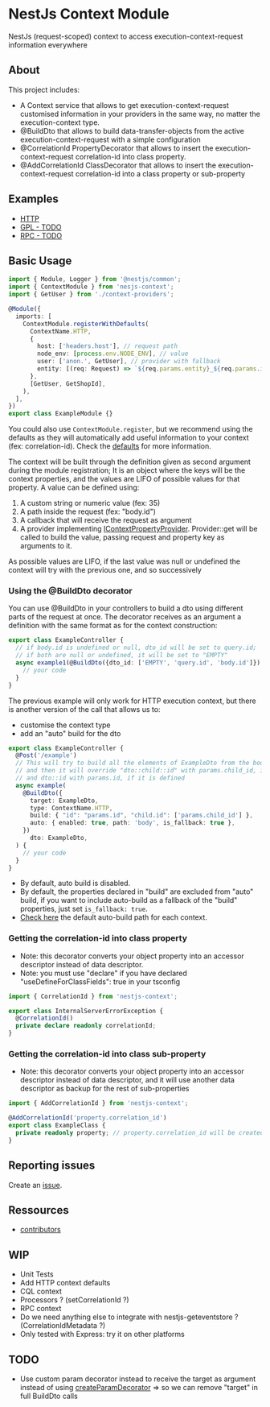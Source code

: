 # NestJs Context Module

NestJs (request-scoped) context to access execution-context-request information everywhere

## About

This project includes:

* A Context service that allows to get execution-context-request customised information 
  in your providers in the same way, no matter the execution-context type.
* @BuildDto that allows to build data-transfer-objects from the active 
  execution-context-request with a simple configuration
* @CorrelationId PropertyDecorator that allows to insert the execution-context-request 
  correlation-id into class property.
* @AddCorrelationId ClassDecorator that allows to insert the execution-context-request 
  correlation-id into a class property or sub-property 

## Examples
   
- [HTTP](./examples/http)
- [GPL - TODO](./examples/gpl)
- [RPC - TODO](./examples/rpc)

## Basic Usage


```typescript
import { Module, Logger } from '@nestjs/common';
import { ContextModule } from 'nesjs-context';
import { GetUser } from './context-providers';

@Module({
  imports: [
    ContextModule.registerWithDefaults(
      ContextName.HTTP,
      {
        host: ['headers.host'], // request path
        node_env: [process.env.NODE_ENV], // value
        user: ['anon.', GetUser], // provider with fallback
        entity: [(req: Request) => `${req.params.entity}_${req.params.id}`], //callback
      },
      [GetUser, GetShopId],
    ),
  ],
})
export class ExampleModule {}
```

You could also use ```ContextModule.register```, but we recommend using the defaults as they will
automatically add useful information to your context (fex: correlation-id). 
Check the [defaults](src/tools/add-context-defaults.ts) for more information.

The context will be built through the definition given as second argument during the module registration;
It is an object where the keys will be the context properties, and the values are LIFO of possible 
values for that property. A value can be defined using:

1. A custom string or numeric value (fex: 35)
2. A path inside the request (fex: "body.id")
3. A callback that will receive the request as argument
4. A provider implementing
   [IContextPropertyProvider](./src/interfaces/context-property-provider.interface.ts).
   Provider::get will be called to build the value, passing request and property key as arguments to it.

As possible values are LIFO, if the last value was null or undefined the context will try with the previous one, 
and so successively

### Using the @BuildDto decorator

You can use @BuildDto in your controllers to build a dto using different parts of the request
at once. The decorator receives as an argument a definition with the same format as for the context
construction:

```typescript
export class ExampleController {
  // if body.id is undefined or null, dto_id will be set to query.id; 
  // if both are null or undefined, it will be set to "EMPTY"
  async example1(@BuildDto({dto_id: ['EMPTY', 'query.id', 'body.id']}) dto: ExampleDto) {
    // your code
  }
}
```
The previous example will only work for HTTP execution context, but there is another version of the call that 
allows us to: 
- customise the context type 
- add an "auto" build for the dto


```typescript
export class ExampleController {
  @Post('/example')
  // This will try to build all the elements of ExampleDto from the body
  // and then it will override "dto::child::id" with params.child_id, if it is defined
  // and dto::id with params.id, if it is defined
  async example(
    @BuildDto({
      target: ExampleDto,
      type: ContextName.HTTP,
      build: { "id": "params.id", "child.id": ['params.child_id'] },
      auto: { enabled: true, path: 'body', is_fallback: true },
    })
      dto: ExampleDto,
  ) {
    // your code
  }
}
```
- By default, auto build is disabled.
- By default, the properties declared in "build" are excluded from "auto" build, if you want to include 
auto-build as a fallback of the "build" properties, just set ```is_fallback: true```.
- [Check here](./src/tools/get-context-default-auto-build.path.ts) 
  the default auto-build path for each context.


### Getting the correlation-id into class property 
- Note: this decorator converts your object property into an accessor descriptor instead of 
data descriptor.
- Note: you must use "declare" if you have declared "useDefineForClassFields": true in your
tsconfig
```typescript
import { CorrelationId } from 'nestjs-context'; 

export class InternalServerErrorException {
  @CorrelationId()
  private declare readonly correlationId;
}
```

### Getting the correlation-id into class sub-property
- Note: this decorator converts your object property into an accessor descriptor instead of
data descriptor, and it will use another data descriptor as backup for the rest of 
sub-properties
```typescript
import { AddCorrelationId } from 'nestjs-context';

@AddCorrelationId('property.correlation_id')
export class ExampleClass {
  private readonly property; // property.correlation_id will be created
}
```

## Reporting issues

Create an [issue](https://github.com/PrestaShopCorp/nesjs-context/issues).

## Ressources

* [contributors](https://github.com/PrestaShopCorp/nesjs-context/graphs/contributors)

## WIP

* Unit Tests 
* Add HTTP context defaults
* CQL context
* Processors ? (setCorrelationId ?)
* RPC context
* Do we need anything else to integrate with nestjs-geteventstore ? (CorrelationIdMetadata ?)
* Only tested with Express: try it on other platforms

## TODO
* Use custom param decorator instead to receive the target as argument instead of using
  [createParamDecorator](https://github.com/nestjs/nest/blob/master/packages/common/decorators/http/create-route-param-metadata.decorator.ts)
  => so we can remove "target" in full BuildDto calls
